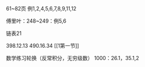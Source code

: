 61~82页
例1,2,4,5,6,7,8,9,11,12

傅里叶：248~249：例5,6

链表21

398.12.13
	490.16.34
[[1第一节]]

数学练习轮换（反常积分，无穷级数）
1000：26.1，35.1,2